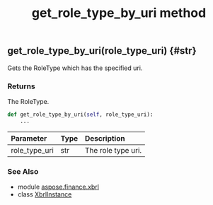 ﻿---
title: get_role_type_by_uri method
second_title: Aspose.Finance for Python via .NET API References
description: 
type: docs
weight: 110
url: /python-net/aspose.finance.xbrl/xbrlinstance/get_role_type_by_uri/
is_root: false
---

## get_role_type_by_uri(role_type_uri) {#str}

Gets the RoleType which has the specified uri.

### Returns 


The RoleType.


```python
def get_role_type_by_uri(self, role_type_uri):
    ...
```


| Parameter | Type | Description |
| :- | :- | :- |
| role_type_uri | str | The role type uri. |



### See Also
* module [aspose.finance.xbrl](../../)
* class [XbrlInstance](/finance/python-net/aspose.finance.xbrl/xbrlinstance)

